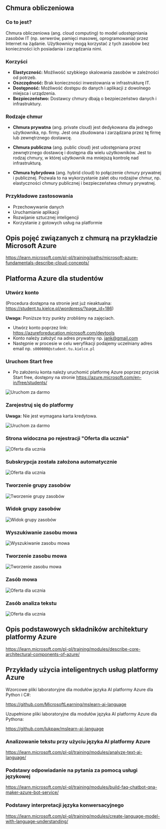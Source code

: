 ## Chmura obliczeniowa

### Co to jest?

Chmura obliczeniowa (ang. cloud computing) to model udostępniania zasobów IT (np. serwerów, pamięci masowej, oprogramowania) przez Internet na żądanie. Użytkownicy mogą korzystać z tych zasobów bez konieczności ich posiadania i zarządzania nimi.

### Korzyści

* **Elastyczność:** Możliwość szybkiego skalowania zasobów w zależności od potrzeb.
* **Oszczędność:** Brak konieczności inwestowania w infrastrukturę IT.
* **Dostępność:** Możliwość dostępu do danych i aplikacji z dowolnego miejsca i urządzenia.
* **Bezpieczeństwo:** Dostawcy chmury dbają o bezpieczeństwo danych i infrastruktury.

### Rodzaje chmur

* **Chmura prywatna** (ang. private cloud) jest dedykowana dla jednego użytkownika, np. firmy. Jest ona zbudowana i zarządzana przez tę firmę lub zewnętrznego dostawcę.

* **Chmura publiczna** (ang. public cloud) jest udostępniana przez zewnętrznego dostawcę i dostępna dla wielu użytkowników. Jest to rodzaj chmury, w której użytkownik ma mniejszą kontrolę nad infrastrukturą.

* **Chmura hybrydowa** (ang. hybrid cloud) to połączenie chmury prywatnej i publicznej. Pozwala to na wykorzystanie zalet obu rodzajów chmur, np. elastyczności chmury publicznej i bezpieczeństwa chmury prywatnej.

### Przykładowe zastosowania

* Przechowywanie danych
* Uruchamianie aplikacji
* Rozwijanie sztucznej inteligencji
* Korzystanie z gotowych usług na platformie

## Opis pojęć związanych z chmurą na przykładzie Microsoft Azure
https://learn.microsoft.com/pl-pl/training/paths/microsoft-azure-fundamentals-describe-cloud-concepts/

## Platforma Azure dla studentów

### Utwórz konto
(Procedura dostępna na stronie jest już nieaktualna: https://student.tu.kielce.pl/wordpress/?page_id=186)

**Uwaga:** Poniższe trzy punkty zrobliśmy na zajęciach. 
* Utwórz konto poprzez link: https://azureforeducation.microsoft.com/devtools
* Konto należy założyć na adres prywatny np. jank@gmail.com
* Następnie w procesie w celu weryfikacji podajemy uczelniany adres email np. ```s000000@student.tu.kielce.pl```

### Uruchom Start free
* Po założeniu konta należy uruchomić platformę Azure poprzez przycisk Start free, dostępny na stronie https://azure.microsoft.com/en-in/free/students/

![Uruchom za darmo](https://github.com/lukpaw/iui-lectures/blob/main/iui02/img/1_azure_uruchom_za_darmo.jpg "Uruchom za darmo")

### Zarejestruj się do platformy 
**Uwaga:** Nie jest wymagana karta kredytowa.

![Uruchom za darmo](https://github.com/lukpaw/iui-lectures/blob/main/iui02/img/2_azure_rejestracja.jpg "Rejestracja")

### Strona widoczna po rejestracji "Oferta dla ucznia"

![Oferta dla ucznia](https://github.com/lukpaw/iui-lectures/blob/main/iui02/img/3_azure_oferta_dla_ucznia.jpg "Oferta dla ucznia")

### Subskrypcja została założona automatycznie

![Oferta dla ucznia](https://github.com/lukpaw/iui-lectures/blob/main/iui02/img/4_azure_subskrypcje.jpg "Subskrypcja")

### Tworzenie grupy zasobów

![Tworzenie grupy zasobów](https://github.com/lukpaw/iui-lectures/blob/main/iui02/img/5_azure_tworzenie_grupy_zasobów.jpg "Tworzenie grupy zasobów")

### Widok grupy zasobów

![Widok grupy zasobów](https://github.com/lukpaw/iui-lectures/blob/main/iui02/img/6_azure_grupa_zasobow.jpg "Widok grupy zasobów")

### Wyszukiwanie zasobu mowa

![Wyszukiwanie zasobu mowa](https://github.com/lukpaw/iui-lectures/blob/main/iui02/img/7_azure_wyszukiwanie_zasobu_mowa.jpg "Wyszukiwanie zasobu mowa")

### Tworzenie zasobu mowa

![Tworzenie zasobu mowa](https://github.com/lukpaw/iui-lectures/blob/main/iui02/img/8_azure_tworzenie_zasobu_mowa.jpg "Tworzenie zasobu mowa")

### Zasób mowa

![Oferta dla ucznia](https://github.com/lukpaw/iui-lectures/blob/main/iui02/img/9_azure_zasob_mowa.jpg "Zasób mowa")

### Zasób analiza tekstu

![Oferta dla ucznia](https://github.com/lukpaw/iui-lectures/blob/main/iui02/img/10_azure_analiza_tekstu.jpg "Zasób analiza tekstu")

## Opis podstawowych składników architektury platformy Azure
https://learn.microsoft.com/pl-pl/training/modules/describe-core-architectural-components-of-azure/

## Przykłady użycia inteligentnych usług platformy Azure

Wzorcowe pliki laboratoryjne dla modułów języka AI platformy Azure dla Python i C#:

https://github.com/MicrosoftLearning/mslearn-ai-language

Uzupełnione pliki laboratoryjne dla modułów języka AI platformy Azure dla Pythona:

https://github.com/lukpaw/mslearn-ai-language

### Analizowanie tekstu przy użyciu języka AI platformy Azure

https://learn.microsoft.com/pl-pl/training/modules/analyze-text-ai-language/

### Podstawy odpowiadanie na pytania za pomocą usługi językowej

https://learn.microsoft.com/pl-pl/training/modules/build-faq-chatbot-qna-maker-azure-bot-service/

### Podstawy interpretacji języka konwersacyjnego

https://learn.microsoft.com/pl-pl/training/modules/create-language-model-with-language-understanding/